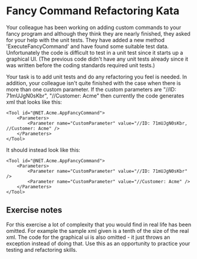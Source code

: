 Fancy Command Refactoring Kata
==============================

Your colleague has been working on adding custom commands to your fancy program and although they think they are nearly finished, they asked for your help with the unit tests. They have added a new method 'ExecuteFancyCommand' and have found some suitable test data. Unfortunately the code is difficult to test in a unit test since it starts up a graphical UI. (The previous code didn't have any unit tests already since it was written before the coding standards required unit tests.)

Your task is to add unit tests and do any refactoring you feel is needed. In addition, your colleague isn't quite finished with the case when there is more than one custom parameter. If the custom parameters are "//ID: 71mUJgN0sKbr", "//Customer: Acme" then currently the code generates xml that looks like this:


	<Tool id="@NET.Acme.AppFancyCommand">
		<Parameters>
			<Parameter name="CustomParameter" value="//ID: 71mUJgN0sKbr, //Customer: Acme" />
		</Parameters>
	</Tool>

It should instead look like this:

	<Tool id="@NET.Acme.AppFancyCommand">
		<Parameters>
			<Parameter name="CustomParameter" value="//ID: 71mUJgN0sKbr" />
			<Parameter name="CustomParameter" value="//Customer: Acme" />
		</Parameters>
	</Tool>


## Exercise notes
For this exercise a lot of complexity that you would find in real life has been omitted. For example the sample xml given is a tenth of the size of the real xml. The code for the graphical ui is also omitted - it just throws an exception instead of doing that. Use this as an opportunity to practice your testing and refactoring skills.
